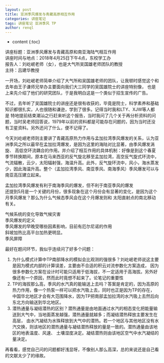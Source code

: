 ```yaml
---
layout: post
title: 亚洲季风爆发与青藏高原相互作用
categories: 讲座笔记
tags: 讲座笔记 亚洲季风 TP
author: renql
---
```


* content
{:toc}

讲座标题：亚洲季风爆发与青藏高原和南亚海陆气相互作用     
讲座时间与地点：2018年4月25日下午4点，东校学工办     
报告人：刘屹岷老师（女），也是大气所吴国雄老师团队的教授    
主持：吕建华教授

一开场，刘屹岷老师简单介绍了大气所和吴国雄老师的团队，让我顿时感觉这个和去年由王子谦师兄举办主要面向我们大三同学的吴国雄院士的讲座特别像，
也是上来先介绍了他们的研究团队，于是我明白这是一个类似于招生宣传的广告。    

不过，去年听了吴国雄院士的讲座还是很有收获的，毕竟是院士，科学素养和基础知识都很扎实，人也很随和谦逊，学到了很多。记得当时我和LTY、XJW等人都是
特地提前结束潮汕之行赶来听这个报告，当时我问了几个关于再分析资料的问题，当时吴老师回答说，1979年以前的资料都是可能存在问题的，因为当时还没有卫星资料。另外还问了什么，便不记得了。




今天刘屹岷老师则主要讲了青藏高原热力作用与孟加拉湾季风爆发的关系，认为亚洲季风之所以最早在孟加拉湾爆发，是因为这里的海陆对比显著，由季风爆发涡旋、
高低空环流耦合的作用。并介绍了相互作用的具体机制：好像是到这个春夏季节转换期间，原本在马来西亚的反气旋北移至孟加拉湾，高空反气旋式环流中，
气流辐散，云少，太阳辐射强，海温升高。此外，反气旋环流中，风小，海水蒸发少，因此海温升高。整个（孟加拉湾季风、南亚季风、南海季风）季风爆发可以与南亚高压建立起来。

孟加拉湾季风爆发有利于南海季风的爆发，但不利于南亚季风的爆发      
还提到5月是一个关键的月份，很多现象在这个月份会有显著的变化，是因为这个月季风爆发？那么为什么气候态季风会在这个月爆发则和
太阳直射点的南北移动有关。    

气候系统的变化导致气候灾害   
季风爆发的定义      
季风爆发的早晚受哪些因素影响，目前有厄尔尼诺的作用     
斜坡加热比高平台加热更明显。  
季风屏障   

最好在题问环节，我似乎连续问了好多个问题：
1. 为什么模式计算中TP南部降水的模拟会比观测的强很多？刘屹岷老师说这主要是因为模式内部的计算误差，主要由不合适的积云对流参数化方案造成，
因为很多参数化方案在设计时可能只适用于低海拔，不一定适用于高海拔。另外好像还有一个原因，然而此时竟想不起来了。论笔记的重要性   
2. TP的海拔那么高，季风的水汽真的能输送上去吗？答案是肯定的，因为高原的热力作用，像一个热泵一样可以把水汽吸上去，同时也正是因为TP的存在，
中国华北地区才会有大范围降水，因为TP把南部孟加拉湾的水汽吸上去然后向东北方向输送到华北地区。     
3. 潜热通量与凝结潜热的区别？潜热通量是由地面通过水汽的相态变化把能量输送到大气中，当地面蒸发越强，潜热通量就越多；而凝结潜热释放主要发生在高层，
由水汽凝结为水珠释放到大气中的潜热。若一个地区与其他地区没有水汽交换，则该地区的潜热通量与凝结潜热释放的量是一致的。潜热通量由该地区的地表温度、风速、
土壤湿度决定。凝结潜热则由该地区空气中水汽凝结的量决定。  

再看看，感觉自己问的问题都好浅显呀，不像别人那么高深，总的来说还是自己看的文献太少了的缘故。
